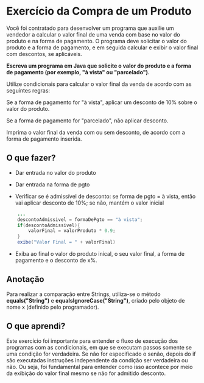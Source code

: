 # Exercício da Compra de um Produto

Você foi contratado para desenvolver um programa que auxilie um vendedor a calcular o valor final de uma venda com base no valor do produto e na forma de pagamento. O programa deve solicitar o valor do produto e a forma de pagamento, e em seguida calcular e exibir o valor final com descontos, se aplicáveis.

**Escreva um programa em Java que solicite o valor do produto e a forma de pagamento (por exemplo, "à vista" ou "parcelado").**

Utilize condicionais para calcular o valor final da venda de acordo com as seguintes regras:

Se a forma de pagamento for "à vista", aplicar um desconto de 10% sobre o valor do produto.

Se a forma de pagamento for "parcelado", não aplicar desconto.

Imprima o valor final da venda com ou sem desconto, de acordo com a forma de pagamento inserida.

## O que fazer?

* Dar entrada no valor do produto

* Dar entrada na forma de pgto

* Verificar se é admissível de desconto: se forma de pgto = à vista, então vai aplicar desconto de 10%; se não, mantém o valor inicial

```java
	...
	descontoAdmissivel = formaDePgto == "à vista";
	if(descontoAdmissivel){
		valorFinal = valorProduto * 0.9;
	}
	exibe("Valor Final = " + valorFinal)
```

* Exiba ao final o valor do produto inical, o seu valor final, a forma de pagamento e o desconto de x%.

## Anotação

Para realizar a comparação entre Strings, utiliza-se o método **equals("String")** e **equalsIgnoreCase("String")**, criado pelo objeto de nome x (definido pelo programador).

## O que aprendi?

Este exercício foi importante para entender o fluxo de execução dos programas com as condicionais, em que se executam passos somente se uma condição for verdadeira. Se não for especificado o senão, depois do if são executadas instruções independente da condição ser verdadeira ou não. Ou seja, foi fundamental para entender como isso acontece por meio da exibição do valor final mesmo se não for admitido desconto.
